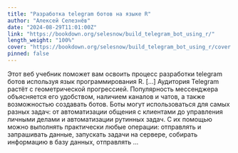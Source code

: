 ```yaml
---
title: "Разработка telegram ботов на языке R"
author: "Алексей Селезнёв"
date: "2024-08-29T11:01:00Z"
link: "https://bookdown.org/selesnow/build_telegram_bot_using_r/"
length_weight: "100%"
cover: "https://bookdown.org/selesnow/build_telegram_bot_using_r/cover.png"
pinned: false
---
```


Этот веб учебник поможет вам освоить процесс разработки telegram ботов используя язык программирования R. [...] Аудитория Telegram растёт с геометрической прогрессией. Популярность мессенджера объясняется его удобством, наличием каналов и чатов, а также возможностью создавать ботов. Боты могут использоваться для самых разных задач: от автоматизации общения с клиентами до управления личными делами и автоматизации рутинных задач. С их помощью можно выполнять практически любые операции: отправлять и запрашивать данные, запускать задачи на сервере, собирать информацию в базу данных, отправлять ...
